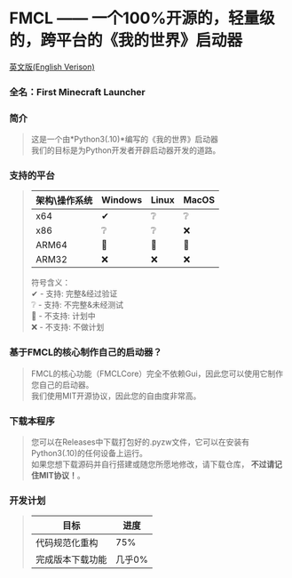 # FMCL —— 一个100%开源的，轻量级的，跨平台的《我的世界》启动器
[英文版(English Verison)](https://github.com/Sharll-large/FMCL/blob/main/README.md)

### 全名：First Minecraft Launcher

### 简介
> 这是一个由*Python3(.10)*编写的《我的世界》启动器  
> 我们的目标是为Python开发者开辟启动器开发的道路。  

### 支持的平台
> 架构\操作系统|Windows|Linux|MacOS|
> |-|-|-|-|
> |x64|✔|❔|❔|
> |x86|❔|❔|❌|
> |ARM64|📌|📌|📌|
> |ARM32|❌|❌|❌|
> 
> 符号含义：  
> ✔ - 支持: 完整&经过验证  
> ❔ - 支持: 不完整&未经测试  
> 📌 - 不支持: 计划中  
> ❌ - 不支持: 不做计划  

### 基于FMCL的核心制作自己的启动器？ 
> FMCL的核心功能（FMCLCore）完全不依赖Gui，因此您可以使用它制作您自己的启动器。  
> 我们使用MIT开源协议，因此您的自由度非常高。  

### 下载本程序
> 您可以在Releases中下载打包好的.pyzw文件，它可以在安装有Python3(.10)的任何设备上运行。  
> 如果您想下载源码并自行搭建或随您所愿地修改，请下载仓库， **不过请记住MIT协议！**。  

### 开发计划
> | 目标 | 进度 |
> | - | - |
> | 代码规范化重构 | 75% |
> | 完成版本下载功能 | 几乎0% |
